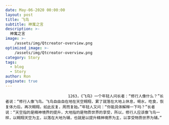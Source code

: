 ```yaml
---
date: May-06-2020 00:00:00
layout: post
title: 飞鸟
subtitle: 神寓之言
description: >-
  神寓之言
image: >-
    /assets/img/Qtcreator-overview.png
optimized_image: >-
    /assets/img/Qtcreator-overview.png
category: Story
tags:
  - blog
  - Story
author: Ron
paginate: true
---
```


							　　1263，《飞鸟》一个年轻人问长者：“修行人像什么？”长者说：“修行人像飞鸟。飞鸟自由自在地在天空翱翔，累了就落在大地上休息，喝水，吃食，恢复体力后，再次翱翔，如此反复，周而复始。”年轻人又问：“你能具体解释一下吗？”长者说：“天空指的是精神境界的提升，大地指的是物质世界的享受，所以，修行人应该像飞鸟一样，以翱翔天空为主，以落在大地为辅，也就是以提升精神境界为主，以享受物质世界为辅。”
							
							
						